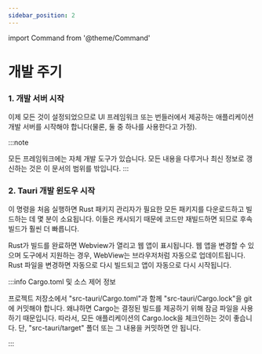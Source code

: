 ```yaml
---
sidebar_position: 2
---
```


import Command from '@theme/Command'

# 개발 주기

### 1. 개발 서버 시작

이제 모든 것이 설정되었으므로 UI 프레임워크 또는 번들러에서 제공하는 애플리케이션 개발 서버를 시작해야 합니다(물론, 둘 중 하나를 사용한다고 가정).

:::note

모든 프레임워크에는 자체 개발 도구가 있습니다. 모든 내용을 다루거나 최신 정보로 갱신하는 것은 이 문서의 범위를 밖입니다.
:::

### 2. Tauri 개발 윈도우 시작

<Command name="dev" />

이 명령을 처음 실행하면 Rust 패키지 관리자가 필요한 모든 패키지를 다운로드하고 빌드하는 데 몇 분이 소요됩니다. 이들은 캐시되기 때문에 코드만 재빌드하면 되므로 후속 빌드가 훨씬 더 빠릅니다.

Rust가 빌드를 완료하면 Webview가 열리고 웹 앱이 표시됩니다. 웹 앱을 변경할 수 있으며 도구에서 지원하는 경우, WebView는 브라우저처럼 자동으로 업데이트됩니다. Rust 파일을 변경하면 자동으로 다시 빌드되고 앱이 자동으로 다시 시작됩니다.

:::info Cargo.toml 및 소스 제어 정보

프로젝트 저장소에서 "src-tauri/Cargo.toml"과 함께 "src-tauri/Cargo.lock"을 git에 커밋해야 합니다. 왜냐하면 Cargo는 결정된 빌드를 제공하기 위해 잠금 파일을 사용하기 때문입니다. 따라서, 모든 애플리케이션의 Cargo.lock을 체크인하는 것이 좋습니다. 단, "src-tauri/target" 폴더 또는 그 내용을 커밋하면 안 됩니다.

:::
